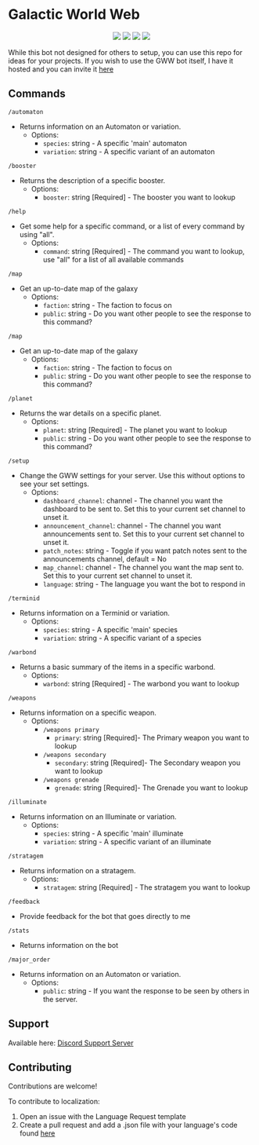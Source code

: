 # Galactic World Web
<p align="center">
    <a href="https://github.com/Stonemercy/Galactic-Wide-Web/commits/main"><img src="https://img.shields.io/github/last-commit/Stonemercy/Galactic-Wide-Web"></a>
    <a href="https://github.com/Stonemercy/Galactic-Wide-Web"><img src="https://img.shields.io/github/languages/code-size/Stonemercy/Galactic-Wide-Web"></a>
    <a href="https://github.com/psf/black"><img src="https://img.shields.io/badge/code%20style-black-000000.svg"></a>
	<a href="https://ko-fi.com/Z8Z6WR2CS"><img src="https://ko-fi.com/img/githubbutton_sm.svg"></a>
</p>

While this bot not designed for others to setup, you can use this repo for ideas for your projects.
If you wish to use the GWW bot itself, I have it hosted and you can invite it [here](hhttps://discord.com/application-directory/1212535586972369008)

## Commands
`/automaton`
- Returns information on an Automaton or variation.
  - Options:
    - `species`: string <Optional> - A specific 'main' automaton
    - `variation`: string <Optional> - A specific variant of an automaton

`/booster`
- Returns the description of a specific booster.
  - Options:
    - `booster`: string [Required] - The booster you want to lookup

`/help`
- Get some help for a specific command, or a list of every command by using "all".
  - Options:
    - `command`: string [Required] - The command you want to lookup, use "all" for a list of all available commands

`/map`
- Get an up-to-date map of the galaxy
  - Options:
    - `faction`: string <Optional> - The faction to focus on
    - `public`: string <Optional> - Do you want other people to see the response to this command?

`/map`
- Get an up-to-date map of the galaxy
  - Options:
    - `faction`: string <Optional> - The faction to focus on
    - `public`: string <Optional> - Do you want other people to see the response to this command?

`/planet`
- Returns the war details on a specific planet.
  - Options:
    - `planet`: string [Required] - The planet you want to lookup
    - `public`: string <Optional> - Do you want other people to see the response to this command?

`/setup`
- Change the GWW settings for your server. Use this without options to see your set settings.
  - Options:
    - `dashboard_channel`: channel <Optional> - The channel you want the dashboard to be sent to. Set this to your current set channel to unset it.
    - `announcement_channel`: channel <Optional> - The channel you want announcements sent to. Set this to your current set channel to unset it.
    - `patch_notes`: string <Optional> - Toggle if you want patch notes sent to the announcements channel, default = No
    - `map_channel`: channel <Optional> - The channel you want the map sent to. Set this to your current set channel to unset it.
    - `language`: string <Optional> - The language you want the bot to respond in

`/terminid`
- Returns information on a Terminid or variation.
  - Options:
    - `species`: string <Optional> - A specific 'main' species
    - `variation`: string <Optional> - A specific variant of a species

`/warbond`
- Returns a basic summary of the items in a specific warbond.
  - Options:
    - `warbond`: string [Required] - The warbond you want to lookup

`/weapons`
- Returns information on a specific weapon.
  - Options:
    - `/weapons primary`
      - `primary`: string [Required]- The Primary weapon you want to lookup
    - `/weapons secondary`
      - `secondary`: string [Required]- The Secondary weapon you want to lookup
    - `/weapons grenade`
      - `grenade`: string [Required]- The Grenade you want to lookup

`/illuminate`
- Returns information on an Illuminate or variation.
  - Options:
    - `species`: string <Optional> - A specific 'main' illuminate
    - `variation`: string <Optional> - A specific variant of an illuminate

`/stratagem`
- Returns information on a stratagem.
  - Options:
    - `stratagem`: string [Required] - The stratagem you want to lookup

`/feedback`
- Provide feedback for the bot that goes directly to me

`/stats`
- Returns information on the bot

`/major_order`
- Returns information on an Automaton or variation.
  - Options:
    - `public`: string <Optional> - If you want the response to be seen by others in the server.

## Support
Available here: [Discord Support Server](https://discord.gg/Z8Ae5H5DjZ)

## Contributing
Contributions are welcome!

To contribute to localization:
1. Open an issue with the Language Request template
2. Create a pull request and add a .json file with your language's code found [here](https://github.com/Stonemercy/Galactic-Wide-Web/blob/d28d96b81c43655ed7be0c07e118f4752ba11acf/data/lists.py#L521)
